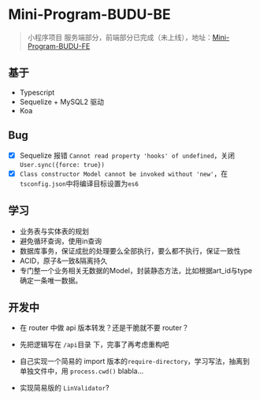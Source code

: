 # Mini-Program-BUDU-BE

> 小程序项目 服务端部分，前端部分已完成（未上线），地址：[Mini-Program-BUDU-FE](https://github.com/linbudu599/Mini-Program-BUDU-FE)

## 基于

- Typescript
- Sequelize + MySQL2 驱动
- Koa

## Bug

- [x] Sequelize 报错 `Cannot read property 'hooks' of undefined`，关闭 `User.sync({force: true})`
- [x] `Class constructor Model cannot be invoked without 'new'`，在`tsconfig.json`中将编译目标设置为`es6`

## 学习

- 业务表与实体表的规划
- 避免循环查询，使用in查询
- 数据库事务，保证成批的处理要么全部执行，要么都不执行，保证一致性
- ACID，原子&一致&隔离持久
- 专门整一个业务相关无数据的Model，封装静态方法，比如根据art_id与type确定一条唯一数据。

## 开发中

- 在 router 中做 api 版本转发？还是干脆就不要 router？

- 先把逻辑写在 `/api`目录 下，完事了再考虑重构吧

- 自己实现一个简易的 import 版本的`require-directory`，学习写法，抽离到单独文件中，用 `process.cwd()` blabla...

- 实现简易版的 `LinValidator`?
